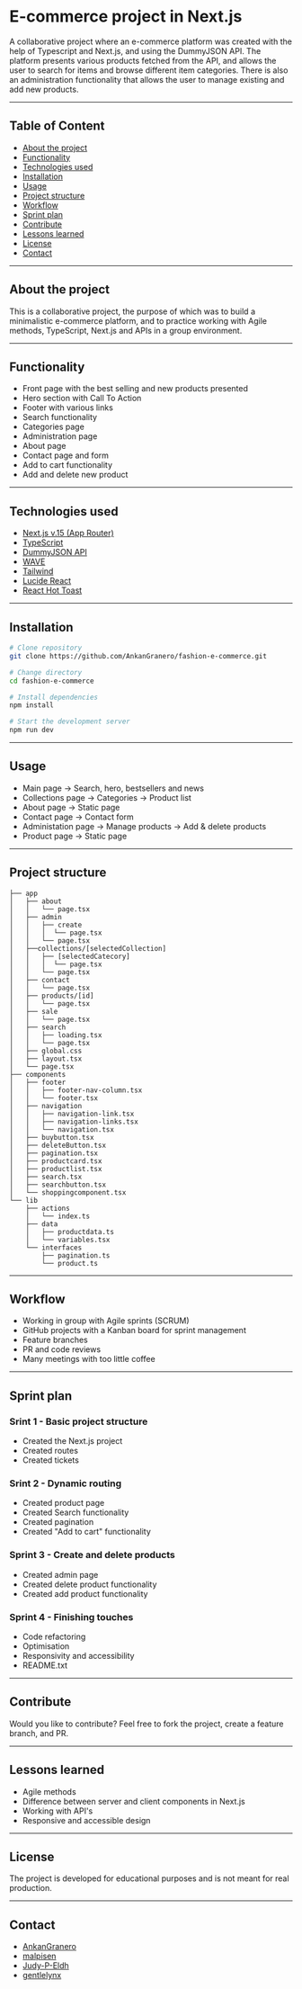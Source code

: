 # E-commerce project in Next.js

A collaborative project where an e-commerce platform was created with the help of Typescript and Next.js, and using the DummyJSON API. The platform presents various products fetched from the API, and allows the user to search for items and browse different item categories. There is also an administration functionality that allows the user to manage existing and add new products. 

---

## Table of Content
- [About the project](#About-the-project) 
- [Functionality](#Functionality)
- [Technologies used](#Technologies-used)
- [Installation](#Installation)
- [Usage](#Usage)
- [Project structure](#Project-structure)
- [Workflow](#Workflow)
- [Sprint plan](#Sprint-plan)
- [Contribute](#Contribute)
- [Lessons learned](#Lessons-learned)
- [License](#License)
- [Contact](#Contact)

--- 

## About the project
This is a collaborative project, the purpose of which was to build a minimalistic e-commerce platform, and to practice working with Agile methods, TypeScript, Next.js and APIs in a group environment.

---

## Functionality 
- Front page with the best selling and new products presented
- Hero section with Call To Action
- Footer with various links
- Search functionality
- Categories page
- Administration page
- About page
- Contact page and form
- Add to cart functionality
- Add and delete new product

---

## Technologies used
- [Next.js v.15 (App Router)](https://nextjs.org)
- [TypeScript](https://www.typescriptlang.org/)
- [DummyJSON API](https://dummyjson.com/)
- [WAVE](https://wave.webaim.org/)
- [Tailwind](https://tailwindcss.com/)
- [Lucide React](https://lucide.dev/guide/packages/lucide-react)
- [React Hot Toast](https://react-hot-toast.com/)

---

## Installation
```bash
# Clone repository
git clone https://github.com/AnkanGranero/fashion-e-commerce.git

# Change directory
cd fashion-e-commerce

# Install dependencies
npm install

# Start the development server
npm run dev
```

---

## Usage
* Main page -> Search, hero, bestsellers and news
* Collections page -> Categories -> Product list 
* About page -> Static page 
* Contact page -> Contact form
* Administation page -> Manage products -> Add & delete products
* Product page -> Static page

---

## Project structure
```
├── app
│   ├── about
│   │   └── page.tsx
│   ├── admin
│   │   ├── create
│   │   │  └── page.tsx
│   │   └── page.tsx
│   ├──collections/[selectedCollection]
│   │   ├── [selectedCatecory]
│   │   │  └── page.tsx
│   │   └── page.tsx
│   ├── contact
│   │   └── page.tsx
│   ├── products/[id]
│   │   └── page.tsx
│   ├── sale
│   │   └── page.tsx
│   ├── search
│   │   ├── loading.tsx
│   │   └── page.tsx
│   ├── global.css
│   ├── layout.tsx
│   └── page.tsx
├── components
│   ├── footer
│   │   ├── footer-nav-column.tsx
│   │   └── footer.tsx
│   ├── navigation
│   │   ├── navigation-link.tsx
│   │   ├── navigation-links.tsx
│   │   └── navigation.tsx
│   ├── buybutton.tsx
│   ├── deleteButton.tsx
│   ├── pagination.tsx
│   ├── productcard.tsx
│   ├── productlist.tsx
│   ├── search.tsx
│   ├── searchbutton.tsx
│   └── shoppingcomponent.tsx
└── lib
    ├── actions
    │   └── index.ts
    ├── data
    │   ├── productdata.ts
    │   └── variables.tsx
    └── interfaces
        ├── pagination.ts
        └── product.ts
```

---

## Workflow
* Working in group with Agile sprints (SCRUM)
* GitHub projects with a Kanban board for sprint management
* Feature branches
* PR and code reviews
* Many meetings with too little coffee

---

## Sprint plan

### Srint 1 - Basic project structure
* Created the Next.js project
* Created routes
* Created tickets

### Srint 2 - Dynamic routing 
* Created product page
* Created Search functionality
* Created pagination
* Created "Add to cart" functionality

### Sprint 3 - Create and delete products
* Created admin page
* Created delete product functionality
* Created add product functionality

### Sprint 4 - Finishing touches
* Code refactoring
* Optimisation
* Responsivity and accessibility
* README.txt

---

## Contribute

Would you like to contribute?
Feel free to fork the project, create a feature branch, and PR.

---

## Lessons learned

* Agile methods
* Difference between server and client components in Next.js
* Working with API's
* Responsive and accessible design

---

## License

The project is developed for educational purposes and is not meant for real production.

---

## Contact

- [AnkanGranero](#https://github.com/AnkanGranero)
- [malpisen](#https://github.com/malpisen)
- [Judy-P-Eldh](#https://github.com/Judy-P-Eldh)
- [gentlelynx](#https://github.com/gentlelynx)
